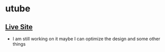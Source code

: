 # utube

## [Live Site](https://utube-sable.vercel.app/)

- I am still working on it maybe I can optimize the design and some other things
